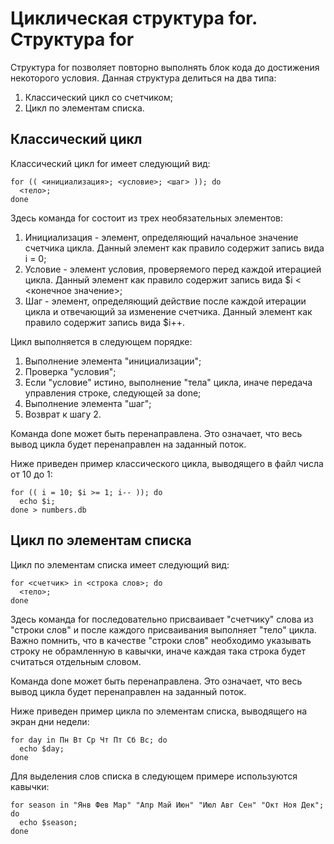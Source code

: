 Циклическая структура for.
Структура for
=============

Структура for позволяет повторно выполнять блок кода до достижения некоторого условия. Данная структура делиться на два типа:

1. Классический цикл со счетчиком;
1. Цикл по элементам списка.

Классический цикл
-----------------

Классический цикл for имеет следующий вид:

    for (( <инициализация>; <условие>; <шаг> )); do
      <тело>;
    done

Здесь команда for состоит из трех необязательных элементов:

1. Инициализация - элемент, определяющий начальное значение счетчика цикла. Данный элемент как правило содержит запись вида i = 0;
1. Условие - элемент условия, проверяемого перед каждой итерацией цикла. Данный элемент как правило содержит запись вида $i < <конечное значение>;
1. Шаг - элемент, определяющий действие после каждой итерации цикла и отвечающий за изменение счетчика. Данный элемент как правило содержит запись вида $i++.

Цикл выполняется в следующем порядке:

1. Выполнение элемента "инициализации";
1. Проверка "условия";
1. Если "условие" истино, выполнение "тела" цикла, иначе передача управления строке, следующей за done;
1. Выполнение элемента "шаг";
1. Возврат к шагу 2.

Команда done может быть перенаправлена. Это означает, что весь вывод цикла будет перенаправлен на заданный поток.

Ниже приведен пример классического цикла, выводящего в файл числа от 10 до 1:

    for (( i = 10; $i >= 1; i-- )); do
      echo $i;
    done > numbers.db

Цикл по элементам списка
------------------------

Цикл по элементам списка имеет следующий вид:

    for <счетчик> in <строка слов>; do
      <тело>;
    done

Здесь команда for последовательно присваивает "счетчику" слова из "строки слов" и после каждого присваивания выполняет "тело" цикла. Важно помнить, что в качестве "строки слов" необходимо указывать строку не обрамленную в кавычки, иначе каждая така строка будет считаться отдельным словом.

Команда done может быть перенаправлена. Это означает, что весь вывод цикла будет перенаправлен на заданный поток.

Ниже приведен пример цикла по элементам списка, выводящего на экран дни недели:

    for day in Пн Вт Ср Чт Пт Сб Вс; do
      echo $day;
    done

Для выделения слов списка в следующем примере используются кавычки:

    for season in "Янв Фев Мар" "Апр Май Июн" "Июл Авг Сен" "Окт Ноя Дек"; do
      echo $season;
    done
